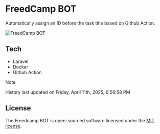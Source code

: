 # FreedCamp BOT

Automatically assign an ID before the task title based on Github Action.

![FreedCamp BOT](https://repository-images.githubusercontent.com/737932867/7d34798b-2680-471c-b089-a78a718d3d6a)

## Tech

- Laravel
- Docker
- Github Action

> [!NOTE]  
> History last updated on Friday, April 11th, 2025, 6:56:58 PM

## License

The Freedcamp BOT is open-sourced software licensed under the [MIT license](https://opensource.org/licenses/MIT).
